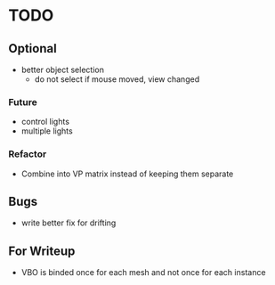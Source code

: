 # TODO

## Optional

* better object selection
  * do not select if mouse moved, view changed
  
### Future

* control lights
* multiple lights

### Refactor

* Combine into VP matrix instead of keeping them separate

## Bugs

* write better fix for drifting

## For Writeup

* VBO is binded once for each mesh and not once for each instance